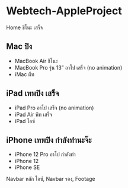 # Webtech-AppleProject

Home ชิโนะ เสร็จ

## Mac ปิง

- MacBook Air ชิโนะ
- MacBook Pro รุ่น 13” อาโป เสร็จ (no animation)
- iMac ผีท

## iPad เทพปิง เสร็จ

- iPad Pro อาโป เสร็จ (no animation)
- iPad Air พีท เสร็จ
- iPad ไอซ์

## iPhone เทพปิง กำลังทำนะจ๊ะ

- iPhone 12 Pro อาโป กำลังทำ
- iPhone 12
- iPhone SE

Navbar หลัก ไอซ์, Navbar รอง, Footage
